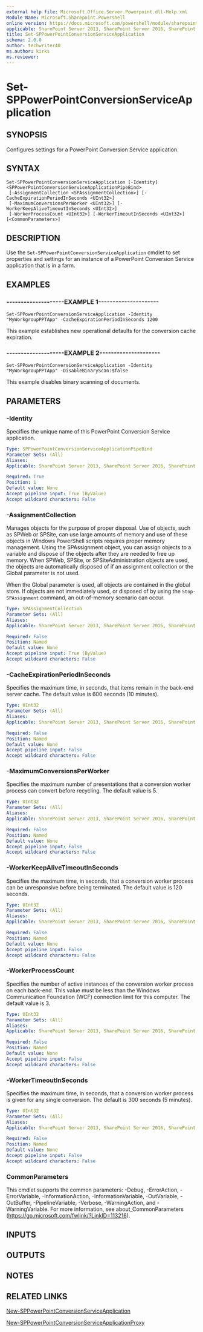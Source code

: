 ```yaml
---
external help file: Microsoft.Office.Server.Powerpoint.dll-Help.xml
Module Name: Microsoft.Sharepoint.Powershell
online version: https://docs.microsoft.com/powershell/module/sharepoint-server/set-sppowerpointconversionserviceapplication
applicable: SharePoint Server 2013, SharePoint Server 2016, SharePoint Server 2019
title: Set-SPPowerPointConversionServiceApplication
schema: 2.0.0
author: techwriter40
ms.author: kirks
ms.reviewer:
---
```


# Set-SPPowerPointConversionServiceApplication

## SYNOPSIS
Configures settings for a PowerPoint Conversion Service application.


## SYNTAX

```
Set-SPPowerPointConversionServiceApplication [-Identity] <SPPowerPointConversionServiceApplicationPipeBind>
 [-AssignmentCollection <SPAssignmentCollection>] [-CacheExpirationPeriodInSeconds <UInt32>]
 [-MaximumConversionsPerWorker <UInt32>] [-WorkerKeepAliveTimeoutInSeconds <UInt32>]
 [-WorkerProcessCount <UInt32>] [-WorkerTimeoutInSeconds <UInt32>] [<CommonParameters>]
```

## DESCRIPTION
Use the `Set-SPPowerPointConversionServiceApplication` cmdlet to set properties and settings for an instance of a PowerPoint Conversion Service application that is in a farm.


## EXAMPLES

### --------------------EXAMPLE 1---------------------
```
Set-SPPowerPointConversionServiceApplication -Identity "MyWorkgroupPPTApp" -CacheExpirationPeriodInSeconds 1200
```

This example establishes new operational defaults for the conversion cache expiration.


### --------------------EXAMPLE 2---------------------
```
Set-SPPowerPointConversionServiceApplication -Identity "MyWorkgroupPPTApp" -DisableBinaryScan:$false
```

This example disables binary scanning of documents.


## PARAMETERS

### -Identity
Specifies the unique name of this PowerPoint Conversion Service application.

```yaml
Type: SPPowerPointConversionServiceApplicationPipeBind
Parameter Sets: (All)
Aliases: 
Applicable: SharePoint Server 2013, SharePoint Server 2016, SharePoint Server 2019

Required: True
Position: 1
Default value: None
Accept pipeline input: True (ByValue)
Accept wildcard characters: False
```

### -AssignmentCollection
Manages objects for the purpose of proper disposal.
Use of objects, such as SPWeb or SPSite, can use large amounts of memory and use of these objects in Windows PowerShell scripts requires proper memory management.
Using the SPAssignment object, you can assign objects to a variable and dispose of the objects after they are needed to free up memory.
When SPWeb, SPSite, or SPSiteAdministration objects are used, the objects are automatically disposed of if an assignment collection or the Global parameter is not used.

When the Global parameter is used, all objects are contained in the global store.
If objects are not immediately used, or disposed of by using the `Stop-SPAssignment` command, an out-of-memory scenario can occur.

```yaml
Type: SPAssignmentCollection
Parameter Sets: (All)
Aliases: 
Applicable: SharePoint Server 2013, SharePoint Server 2016, SharePoint Server 2019

Required: False
Position: Named
Default value: None
Accept pipeline input: True (ByValue)
Accept wildcard characters: False
```

### -CacheExpirationPeriodInSeconds
Specifies the maximum time, in seconds, that items remain in the back-end server cache.
The default value is 600 seconds (10 minutes).

```yaml
Type: UInt32
Parameter Sets: (All)
Aliases: 
Applicable: SharePoint Server 2013, SharePoint Server 2016, SharePoint Server 2019

Required: False
Position: Named
Default value: None
Accept pipeline input: False
Accept wildcard characters: False
```

### -MaximumConversionsPerWorker
Specifies the maximum number of presentations that a conversion worker process can convert before recycling.
The default value is 5.

```yaml
Type: UInt32
Parameter Sets: (All)
Aliases: 
Applicable: SharePoint Server 2013, SharePoint Server 2016, SharePoint Server 2019

Required: False
Position: Named
Default value: None
Accept pipeline input: False
Accept wildcard characters: False
```

### -WorkerKeepAliveTimeoutInSeconds
Specifies the maximum time, in seconds, that a conversion worker process can be unresponsive before being terminated.
The default value is 120 seconds.

```yaml
Type: UInt32
Parameter Sets: (All)
Aliases: 
Applicable: SharePoint Server 2013, SharePoint Server 2016, SharePoint Server 2019

Required: False
Position: Named
Default value: None
Accept pipeline input: False
Accept wildcard characters: False
```

### -WorkerProcessCount
Specifies the number of active instances of the conversion worker process on each back-end.
This value must be less than the Windows Communication Foundation (WCF) connection limit for this computer.
The default value is 3.

```yaml
Type: UInt32
Parameter Sets: (All)
Aliases: 
Applicable: SharePoint Server 2013, SharePoint Server 2016, SharePoint Server 2019

Required: False
Position: Named
Default value: None
Accept pipeline input: False
Accept wildcard characters: False
```

### -WorkerTimeoutInSeconds
Specifies the maximum time, in seconds, that a conversion worker process is given for any single conversion.
The default is 300 seconds (5 minutes).

```yaml
Type: UInt32
Parameter Sets: (All)
Aliases: 
Applicable: SharePoint Server 2013, SharePoint Server 2016, SharePoint Server 2019

Required: False
Position: Named
Default value: None
Accept pipeline input: False
Accept wildcard characters: False
```

### CommonParameters
This cmdlet supports the common parameters: -Debug, -ErrorAction, -ErrorVariable, -InformationAction, -InformationVariable, -OutVariable, -OutBuffer, -PipelineVariable, -Verbose, -WarningAction, and -WarningVariable. For more information, see about_CommonParameters (https://go.microsoft.com/fwlink/?LinkID=113216).

## INPUTS

## OUTPUTS

## NOTES

## RELATED LINKS

[New-SPPowerPointConversionServiceApplication](New-SPPowerPointConversionServiceApplication.md)

[New-SPPowerPointConversionServiceApplicationProxy](New-SPPowerPointConversionServiceApplicationProxy.md)
